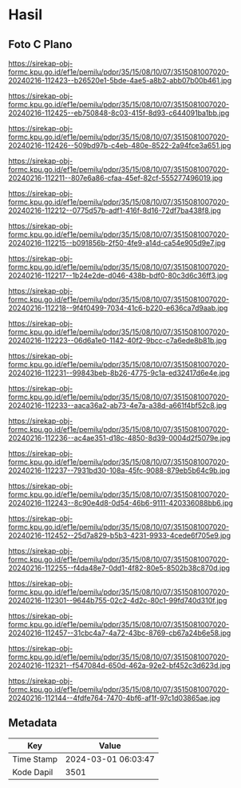 # Hasil

## Foto C Plano

https://sirekap-obj-formc.kpu.go.id/ef1e/pemilu/pdpr/35/15/08/10/07/3515081007020-20240216-112423--b26520e1-5bde-4ae5-a8b2-abb07b00b461.jpg

https://sirekap-obj-formc.kpu.go.id/ef1e/pemilu/pdpr/35/15/08/10/07/3515081007020-20240216-112425--eb750848-8c03-415f-8d93-c644091ba1bb.jpg

https://sirekap-obj-formc.kpu.go.id/ef1e/pemilu/pdpr/35/15/08/10/07/3515081007020-20240216-112426--509bd97b-c4eb-480e-8522-2a94fce3a651.jpg

https://sirekap-obj-formc.kpu.go.id/ef1e/pemilu/pdpr/35/15/08/10/07/3515081007020-20240216-112211--807e6a86-cfaa-45ef-82cf-555277496019.jpg

https://sirekap-obj-formc.kpu.go.id/ef1e/pemilu/pdpr/35/15/08/10/07/3515081007020-20240216-112212--0775d57b-adf1-416f-8d16-72df7ba438f8.jpg

https://sirekap-obj-formc.kpu.go.id/ef1e/pemilu/pdpr/35/15/08/10/07/3515081007020-20240216-112215--b091856b-2f50-4fe9-a14d-ca54e905d9e7.jpg

https://sirekap-obj-formc.kpu.go.id/ef1e/pemilu/pdpr/35/15/08/10/07/3515081007020-20240216-112217--1b24e2de-d046-438b-bdf0-80c3d6c36ff3.jpg

https://sirekap-obj-formc.kpu.go.id/ef1e/pemilu/pdpr/35/15/08/10/07/3515081007020-20240216-112218--9f4f0499-7034-41c6-b220-e636ca7d9aab.jpg

https://sirekap-obj-formc.kpu.go.id/ef1e/pemilu/pdpr/35/15/08/10/07/3515081007020-20240216-112223--06d6a1e0-1142-40f2-9bcc-c7a6ede8b81b.jpg

https://sirekap-obj-formc.kpu.go.id/ef1e/pemilu/pdpr/35/15/08/10/07/3515081007020-20240216-112231--99843beb-8b26-4775-9c1a-ed32417d6e4e.jpg

https://sirekap-obj-formc.kpu.go.id/ef1e/pemilu/pdpr/35/15/08/10/07/3515081007020-20240216-112233--aaca36a2-ab73-4e7a-a38d-a661f4bf52c8.jpg

https://sirekap-obj-formc.kpu.go.id/ef1e/pemilu/pdpr/35/15/08/10/07/3515081007020-20240216-112236--ac4ae351-d18c-4850-8d39-0004d2f5079e.jpg

https://sirekap-obj-formc.kpu.go.id/ef1e/pemilu/pdpr/35/15/08/10/07/3515081007020-20240216-112237--7931bd30-108a-45fc-9088-879eb5b64c9b.jpg

https://sirekap-obj-formc.kpu.go.id/ef1e/pemilu/pdpr/35/15/08/10/07/3515081007020-20240216-112243--8c90e4d8-0d54-46b6-9111-420336088bb6.jpg

https://sirekap-obj-formc.kpu.go.id/ef1e/pemilu/pdpr/35/15/08/10/07/3515081007020-20240216-112452--25d7a829-b5b3-4231-9933-4cede6f705e9.jpg

https://sirekap-obj-formc.kpu.go.id/ef1e/pemilu/pdpr/35/15/08/10/07/3515081007020-20240216-112255--f4da48e7-0dd1-4f82-80e5-8502b38c870d.jpg

https://sirekap-obj-formc.kpu.go.id/ef1e/pemilu/pdpr/35/15/08/10/07/3515081007020-20240216-112301--9644b755-02c2-4d2c-80c1-99fd740d310f.jpg

https://sirekap-obj-formc.kpu.go.id/ef1e/pemilu/pdpr/35/15/08/10/07/3515081007020-20240216-112457--31cbc4a7-4a72-43bc-8769-cb67a24b6e58.jpg

https://sirekap-obj-formc.kpu.go.id/ef1e/pemilu/pdpr/35/15/08/10/07/3515081007020-20240216-112321--f547084d-650d-462a-92e2-bf452c3d623d.jpg

https://sirekap-obj-formc.kpu.go.id/ef1e/pemilu/pdpr/35/15/08/10/07/3515081007020-20240216-112144--4fdfe764-7470-4bf6-af1f-97c1d03865ae.jpg


## Metadata

| Key        | Value               |
| ---------- | ------------------- |
| Time Stamp | 2024-03-01 06:03:47 |
| Kode Dapil | 3501                |



